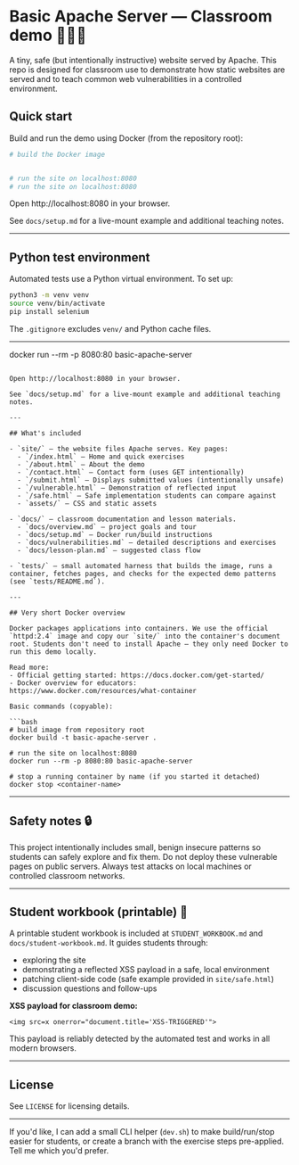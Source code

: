<!-- README rewritten for clarity and classroom use -->
# Basic Apache Server — Classroom demo 🧑‍🏫🐳

A tiny, safe (but intentionally instructive) website served by Apache. This repo is designed for classroom use to demonstrate how static websites are served and to teach common web vulnerabilities in a controlled environment.


## Quick start

Build and run the demo using Docker (from the repository root):

```bash
# build the Docker image


# run the site on localhost:8080
# run the site on localhost:8080
```

Open http://localhost:8080 in your browser.

See `docs/setup.md` for a live-mount example and additional teaching notes.

---

## Python test environment

Automated tests use a Python virtual environment. To set up:

```bash
python3 -m venv venv
source venv/bin/activate
pip install selenium
```

The `.gitignore` excludes `venv/` and Python cache files.

---
docker run --rm -p 8080:80 basic-apache-server
```

Open http://localhost:8080 in your browser.

See `docs/setup.md` for a live-mount example and additional teaching notes.

---

## What's included

- `site/` — the website files Apache serves. Key pages:
  - `/index.html` — Home and quick exercises
  - `/about.html` — About the demo
  - `/contact.html` — Contact form (uses GET intentionally)
  - `/submit.html` — Displays submitted values (intentionally unsafe)
  - `/vulnerable.html` — Demonstration of reflected input
  - `/safe.html` — Safe implementation students can compare against
  - `assets/` — CSS and static assets

- `docs/` — classroom documentation and lesson materials.
  - `docs/overview.md` — project goals and tour
  - `docs/setup.md` — Docker run/build instructions
  - `docs/vulnerabilities.md` — detailed descriptions and exercises
  - `docs/lesson-plan.md` — suggested class flow

- `tests/` — small automated harness that builds the image, runs a container, fetches pages, and checks for the expected demo patterns (see `tests/README.md`).

---

## Very short Docker overview

Docker packages applications into containers. We use the official `httpd:2.4` image and copy our `site/` into the container's document root. Students don't need to install Apache — they only need Docker to run this demo locally.

Read more:
- Official getting started: https://docs.docker.com/get-started/
- Docker overview for educators: https://www.docker.com/resources/what-container

Basic commands (copyable):

```bash
# build image from repository root
docker build -t basic-apache-server .

# run the site on localhost:8080
docker run --rm -p 8080:80 basic-apache-server

# stop a running container by name (if you started it detached)
docker stop <container-name>
```

---

## Safety notes 🔒

This project intentionally includes small, benign insecure patterns so students can safely explore and fix them. Do not deploy these vulnerable pages on public servers. Always test attacks on local machines or controlled classroom networks.

---


## Student workbook (printable) 📘

A printable student workbook is included at `STUDENT_WORKBOOK.md` and `docs/student-workbook.md`. It guides students through:

- exploring the site
- demonstrating a reflected XSS payload in a safe, local environment
- patching client-side code (safe example provided in `site/safe.html`)
- discussion questions and follow-ups

**XSS payload for classroom demo:**

```
<img src=x onerror="document.title='XSS-TRIGGERED'">
```

This payload is reliably detected by the automated test and works in all modern browsers.

---

## License

See `LICENSE` for licensing details.

---

If you'd like, I can add a small CLI helper (`dev.sh`) to make build/run/stop easier for students, or create a branch with the exercise steps pre-applied. Tell me which you'd prefer.
